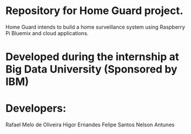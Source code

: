 # Repository for Home Guard project.
 Home Guard intends to build a home surveillance system using Raspberry Pi
 Bluemix and cloud applications.

# Developed during the internship at Big Data University (Sponsored by IBM)

# Developers:
 Rafael Melo de Oliveira
 Higor Ernandes
 Felipe Santos
 Nelson Antunes

